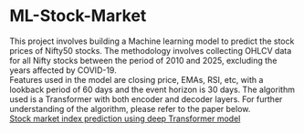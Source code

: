 ﻿# ML-Stock-Market
This project involves building a Machine learning model to predict the stock prices of Nifty50 stocks. The methodology involves collecting OHLCV data for all Nifty stocks between the period of 2010 and 2025, excluding the years affected by COVID-19.\
Features used in the model are closing price, EMAs, RSI, etc, with a lookback period of 60 days and the event horizon is 30 days. The algorithm used is a Transformer with both encoder and decoder layers. For further understanding of the algorithm, please refer to the paper below.\
[Stock market index prediction using deep Transformer model](https://www.sciencedirect.com/journal/expert-systems-with-applications)


